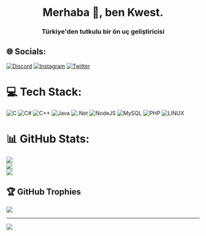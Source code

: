 <h1 align="center">Merhaba 👋, ben Kwest.</h1>
<h3 align="center">Türkiye'den tutkulu bir ön uç geliştiricisi</h3>

## 🌐 Socials:
[![Discord](https://img.shields.io/badge/Discord-%237289DA.svg?logo=discord&logoColor=white)](https://discord.gg/https://discord.gg/xfMCrrCVr4) [![Instagram](https://img.shields.io/badge/Instagram-%23E4405F.svg?logo=Instagram&logoColor=white)](https://instagram.com/kwestaex) [![Twitter](https://img.shields.io/badge/Twitter-%231DA1F2.svg?logo=Twitter&logoColor=white)](https://twitter.com/kwestaex) 

# 💻 Tech Stack:
![C](https://img.shields.io/badge/c-%2300599C.svg?style=for-the-badge&logo=c&logoColor=white) ![C#](https://img.shields.io/badge/c%23-%23239120.svg?style=for-the-badge&logo=c-sharp&logoColor=white) ![C++](https://img.shields.io/badge/c++-%2300599C.svg?style=for-the-badge&logo=c%2B%2B&logoColor=white) ![Java](https://img.shields.io/badge/java-%23ED8B00.svg?style=for-the-badge&logo=openjdk&logoColor=white) ![.Net](https://img.shields.io/badge/.NET-5C2D91?style=for-the-badge&logo=.net&logoColor=white) ![NodeJS](https://img.shields.io/badge/node.js-6DA55F?style=for-the-badge&logo=node.js&logoColor=white) ![MySQL](https://img.shields.io/badge/mysql-%2300000f.svg?style=for-the-badge&logo=mysql&logoColor=white) ![PHP](https://img.shields.io/badge/php-%23777BB4.svg?style=for-the-badge&logo=php&logoColor=white) ![LINUX](https://img.shields.io/badge/Linux-FCC624?style=for-the-badge&logo=linux&logoColor=black)
# 📊 GitHub Stats:
![](https://github-readme-stats.vercel.app/api?username=Kwest545&theme=dark&hide_border=false&include_all_commits=false&count_private=true)<br/>
![](https://github-readme-streak-stats.herokuapp.com/?user=Kwest545&theme=dark&hide_border=false)<br/>
![](https://github-readme-stats.vercel.app/api/top-langs/?username=Kwest545&theme=dark&hide_border=false&include_all_commits=false&count_private=true&layout=compact)

## 🏆 GitHub Trophies
![](https://github-profile-trophy.vercel.app/?username=Kwest545&theme=radical&no-frame=false&no-bg=true&margin-w=4)

---
[![](https://visitcount.itsvg.in/api?id=Kwest545&icon=0&color=0)](https://visitcount.itsvg.in)

<!-- Proudly created with GPRM ( https://gprm.itsvg.in ) -->
